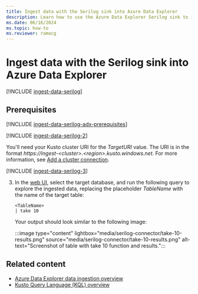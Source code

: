 ```yaml
---
title: Ingest data with the Serilog sink into Azure Data Explorer
description: Learn how to use the Azure Data Explorer Serilog sink to ingest data into your cluster.
ms.date: 06/16/2024
ms.topic: how-to
ms.reviewer: ramacg
---
```

# Ingest data with the Serilog sink into Azure Data Explorer

[!INCLUDE [ingest-data-serilog](includes/cross-repo/ingest-data-serilog.md)]

## Prerequisites

[!INCLUDE [ingest-data-serilog-adx-prerequisites](includes/cross-repo/ingest-data-serilog-adx-prerequisites.md)]

[!INCLUDE [ingest-data-serilog-2](includes/cross-repo/ingest-data-serilog-2.md)]

You'll need your Kusto cluster URI for the *TargetURI* value. The URI is in the format *https://ingest-\<cluster>.\<region>.kusto.windows.net*. For more information, see [Add a cluster connection](add-cluster-connection.md#add-a-cluster-connection).

[!INCLUDE [ingest-data-serilog-3](includes/cross-repo/ingest-data-serilog-3.md)]

3. In the [web UI](https://dataexplorer.azure.com/), select the target database, and run the following query to explore the ingested data, replacing the placeholder *TableName* with the name of the target table:

    ```kusto
    <TableName>
    | take 10
    ```

    Your output should look similar to the following image:

    :::image type="content" lightbox="media/serilog-connector/take-10-results.png" source="media/serilog-connector/take-10-results.png" alt-text="Screenshot of table with take 10 function and results.":::

## Related content

* [Azure Data Explorer data ingestion overview](ingest-data-overview.md)
* [Kusto Query Language (KQL) overview](kusto/query/index.md)

